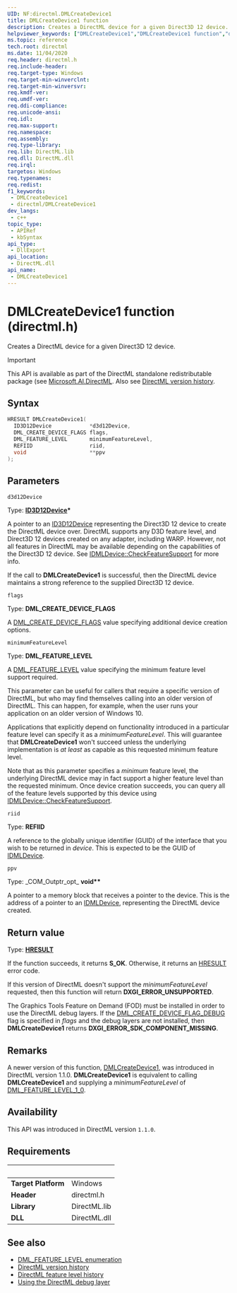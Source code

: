 ```yaml
---
UID: NF:directml.DMLCreateDevice1
title: DMLCreateDevice1 function
description: Creates a DirectML device for a given Direct3D 12 device.
helpviewer_keywords: ["DMLCreateDevice1","DMLCreateDevice1 function","direct3d12.dmlcreatedevice1","directml/DMLCreateDevice1"]
ms.topic: reference
tech.root: directml
ms.date: 11/04/2020
req.header: directml.h
req.include-header: 
req.target-type: Windows
req.target-min-winverclnt: 
req.target-min-winversvr: 
req.kmdf-ver: 
req.umdf-ver: 
req.ddi-compliance: 
req.unicode-ansi: 
req.idl: 
req.max-support: 
req.namespace: 
req.assembly: 
req.type-library: 
req.lib: DirectML.lib
req.dll: DirectML.dll
req.irql: 
targetos: Windows
req.typenames: 
req.redist: 
f1_keywords:
 - DMLCreateDevice1
 - directml/DMLCreateDevice1
dev_langs:
 - c++
topic_type:
 - APIRef
 - kbSyntax
api_type:
 - DllExport
api_location:
 - DirectML.dll
api_name:
 - DMLCreateDevice1
---
```


# DMLCreateDevice1 function (directml.h)

Creates a DirectML device for a given Direct3D 12 device.

> [!IMPORTANT]
> This API is available as part of the DirectML standalone redistributable package (see [Microsoft.AI.DirectML](https://www.nuget.org/packages/Microsoft.AI.DirectML/). Also see [DirectML version history](../dml-version-history.md).

## Syntax

```cpp
HRESULT DMLCreateDevice1(
  ID3D12Device            *d3d12Device,
  DML_CREATE_DEVICE_FLAGS flags,
  DML_FEATURE_LEVEL       minimumFeatureLevel,
  REFIID                  riid,
  void                    **ppv
);
```

## Parameters

`d3d12Device`

Type: <b><a href="/windows/win32/api/d3d12/nn-d3d12-id3d12device">ID3D12Device</a>*</b>

A pointer to an [ID3D12Device](/windows/win32/api/d3d12/nn-d3d12-id3d12device) representing the Direct3D 12 device to create the DirectML device over. DirectML supports any D3D feature level, and Direct3D 12 devices created on any adapter, including WARP. However, not all features in DirectML may be available depending on the capabilities of the Direct3D 12 device. See [IDMLDevice::CheckFeatureSupport](/windows/win32/api/directml/nf-directml-idmldevice-checkfeaturesupport) for more info.

If the call to **DMLCreateDevice1** is successful, then the DirectML device maintains a strong reference to the supplied Direct3D 12 device.

`flags`

Type: <b>DML_CREATE_DEVICE_FLAGS</b>

A [DML_CREATE_DEVICE_FLAGS](/windows/win32/api/directml/ne-directml-dml_create_device_flags) value specifying additional device creation options.

`minimumFeatureLevel`

Type: <b>DML_FEATURE_LEVEL</b>

A [DML_FEATURE_LEVEL](/windows/win32/api/directml/ne-directml-dml_feature_level) value specifying the minimum feature level support required.

This parameter can be useful for callers that require a specific version of DirectML, but who may find themselves calling into an older version of DirectML. This can happen, for example, when the user runs your application on an older version of Windows 10.

Applications that explicitly depend on functionality introduced in a particular feature level can specify it as a *minimumFeatureLevel*. This will guarantee that **DMLCreateDevice1** won't succeed unless the underlying implementation is *at least* as capable as this requested minimum feature level.

Note that as this parameter specifies a *minimum* feature level, the underlying DirectML device may in fact support a higher feature level than the requested minimum. Once device creation succeeds, you can query all of the feature levels supported by this device using [IDMLDevice::CheckFeatureSupport](/windows/win32/api/directml/nf-directml-idmldevice-checkfeaturesupport).

`riid`

Type: <b>REFIID</b>

A reference to the globally unique identifier (GUID) of the interface that you wish to be returned in <i>device</i>. This is expected to be the GUID of [IDMLDevice](/windows/win32/api/directml/nn-directml-idmldevice).

`ppv`

Type: \_COM\_Outptr\_opt\_ <b>void**</b>

A pointer to a memory block that receives a pointer to the device. This is the address of a pointer to an [IDMLDevice](/windows/win32/api/directml/nn-directml-idmldevice), representing  the DirectML device created.


## Return value

Type: [**HRESULT**](/windows/desktop/winprog/windows-data-types)

If the function succeeds, it returns <b>S_OK</b>. Otherwise, it returns an [HRESULT](/windows/desktop/winprog/windows-data-types) error code.

If this version of DirectML doesn't support the *minimumFeatureLevel* requested, then this function will return **DXGI_ERROR_UNSUPPORTED**.

The Graphics Tools Feature on Demand (FOD) must be installed in order to use the DirectML debug layers. If the [DML_CREATE_DEVICE_FLAG_DEBUG](/windows/win32/api/directml/ne-directml-dml_create_device_flags) flag is specified in *flags* and the debug layers are not installed, then **DMLCreateDevice1** returns **DXGI_ERROR_SDK_COMPONENT_MISSING**.

## Remarks

A newer version of this function, [DMLCreateDevice1](), was introduced in DirectML version 1.1.0. **DMLCreateDevice1** is equivalent to calling **DMLCreateDevice1** and supplying a *minimumFeatureLevel* of [DML_FEATURE_LEVEL_1_0](/windows/win32/api/directml/ne-directml-dml_feature_level).

## Availability

This API was introduced in DirectML version `1.1.0`.

## Requirements
| &nbsp; | &nbsp; |
| ---- |:---- |
| **Target Platform** | Windows |
| **Header** | directml.h |
| **Library** | DirectML.lib |
| **DLL** | DirectML.dll |

## See also

* [DML_FEATURE_LEVEL enumeration](/windows/win32/api/directml/ne-directml-dml_feature_level)
* [DirectML version history](../dml-version-history.md)
* [DirectML feature level history](/windows/win32/direct3d12/dml-feature_level-history)    
* [Using the DirectML debug layer](../dml-debug-layer.md)
